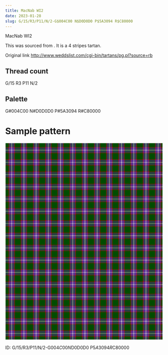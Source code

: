 ```yaml
---
title: MacNab WI2
date: 2023-01-28
slug: G/15/R3/P11/N/2-G$004C00 N$D0D0D0 P$5A3094 R$C80000
---
```

MacNab WI2

This was sourced from <no value>.  It is a 4 stripes tartan.

Original link http://www.weddslist.com/cgi-bin/tartans/pg.pl?source=rb

## Thread count
G/15 R3 P11 N/2

## Palette
G#004C00 N#D0D0D0 P#5A3094 R#C80000

# Sample pattern

![Tartan detail](tartan.png "G/15 R3 P11 N/2 tartan")

ID: G/15/R3/P11/N/2-G$004C00 N$D0D0D0 P$5A3094 R$C80000